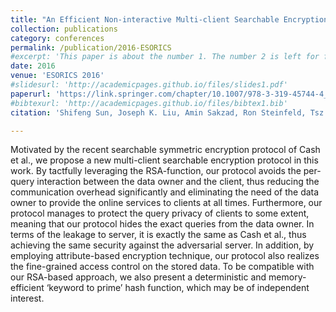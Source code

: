 ```yaml
---
title: "An Efficient Non-interactive Multi-client Searchable Encryption with Support for Boolean Queries"
collection: publications
category: conferences
permalink: /publication/2016-ESORICS
#excerpt: 'This paper is about the number 1. The number 2 is left for future work.'
date: 2016
venue: 'ESORICS 2016'
#slidesurl: 'http://academicpages.github.io/files/slides1.pdf'
paperurl: 'https://link.springer.com/chapter/10.1007/978-3-319-45744-4_8'
#bibtexurl: 'http://academicpages.github.io/files/bibtex1.bib'
citation: 'Shifeng Sun, Joseph K. Liu, Amin Sakzad, Ron Steinfeld, Tsz Hon Yuen: An Efficient Non-interactive Multi-client Searchable Encryption with Support for Boolean Queries. ESORICS (1) 2016: 154-172'

---
```

Motivated by the recent searchable symmetric encryption protocol of Cash et al., we propose a new multi-client searchable encryption protocol in this work. By tactfully leveraging the RSA-function, our protocol avoids the per-query interaction between the data owner and the client, thus reducing the communication overhead significantly and eliminating the need of the data owner to provide the online services to clients at all times. Furthermore, our protocol manages to protect the query privacy of clients to some extent, meaning that our protocol hides the exact queries from the data owner. In terms of the leakage to server, it is exactly the same as Cash et al., thus achieving the same security against the adversarial server. In addition, by employing attribute-based encryption technique, our protocol also realizes the fine-grained access control on the stored data. To be compatible with our RSA-based approach, we also present a deterministic and memory-efficient ‘keyword to prime’ hash function, which may be of independent interest.

